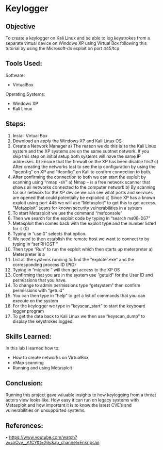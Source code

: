 # Keylogger

## Objective
To create a keylogger on Kali Linux and be able to log keystrokes from a separate virtual device on Windows XP using Virtual Box following this tutorial by using the Microsoft-ds exploit on port 445/tcp 

## Tools Used: 
Software: 
- VirtualBox

Operating Systems: 
- Windows XP
- Kali Linux

## Steps:
  1. Install Virtual Box 
  2. Download an apply the Windows XP and Kali Linux OS 
  3. Create a Network Manager 
        a) The reason we do this is so the Kali Linux system and the XP systems are on the same subtnet network. If you skip this step on initial setup both systems will have the same IP addresses. 
        b) Ensure that the firewall on the XP has been disable first! 
        c) After creating the networks test to see the ip configuration by using the “ipconfig” on XP and “ifconfig” on Kali to confirm connection to both. 
  4. After confirming the connection to both we can start the exploit by scanning using “nmap -sV” 
        a) Nmap – is a free network scanner that shows all networks connected to the computer network 
        b) By scanning for our network for the XP device we can see what ports and services are opened that could potentially be exploited 
        c) Since XP has a known exploit using port 445 we will use “Metasploit” to get this to get access. “Metasploit” scans for known security vulnerabilities in a system
  5. To start Metasploit we use the command “msfconsole”
  6. Then we search for the exploit code by typing in “search ms08-067”
  7. Metasploit then comes back with the exploit type and the number listed for it (0)
  8. Typing in “use 0” selects that option. 
  9. We need to then establish the remote host we want to connect to by typing in “set RHOST <ip address> ”
  10. Then type “Run” to run the exploit which then starts up meterpreter
        a) Meterpreter is a 
  11. List all the systems running to find the “exploter.exe” and the corresponding process ID (PID)  
  12. Typing in “migrate <PID>” will then get access to the XP OS
  13. Confirming that you are in the system use “getuid” for the User ID and permissions that you have. 
  14. To change to admin permissions type “getsystem” then confirm permissions with “getuid”
  15. You can then type in “help” to get a list of commands that you can execute on the system
  16. For the keylogger we type in “keyscan_start” to start the keyboard logger program 
  17. To get the data back to Kali Linux we then use “keyscan_dump” to display the keystrokes logged. 
       

## Skills Learned: 
In this lab I learned how to: 
- How to create networks on VirtualBox
- nMap scanning
- Running and using Metasploit
      
## Conclusion: 
Running this project gave valuable insights to how keylogging from a threat actors view looks like. How easy it can run on legacy systems with Metasploit and how important it is to know the latest CVE’s and vulnerabilities on unsupported systems. 

## References: 
  • https://www.youtube.com/watch?v=cxCvv__AfCY&t=26s&ab_channel=Enkripsan
